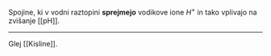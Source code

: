 Spojine, ki v vodni raztopini **sprejmejo** vodikove ione $H^{+}$ in tako vplivajo na zvišanje [[pH]]. 

---

Glej [[Kisline]].